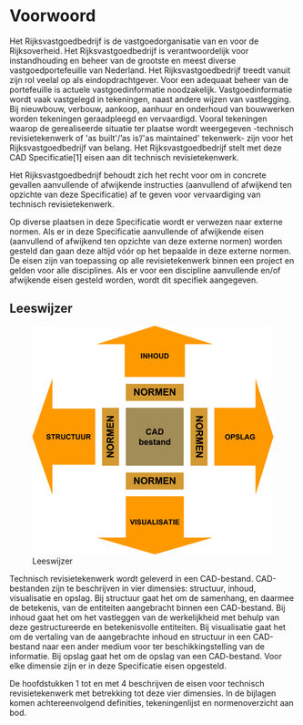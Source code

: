 # Voorwoord 

Het Rijksvastgoedbedrijf is de vastgoedorganisatie van en voor de Rijksoverheid. Het Rijksvastgoedbedrijf is verantwoordelijk voor instandhouding en beheer van de grootste en meest diverse vastgoedportefeuille van Nederland. Het Rijksvastgoedbedrijf treedt vanuit zijn rol veelal op als
eindopdrachtgever. Voor een adequaat beheer van de portefeuille is actuele vastgoedinformatie noodzakelijk. Vastgoedinformatie wordt vaak vastgelegd in tekeningen, naast andere wijzen van vastlegging. Bij nieuwbouw, verbouw, aankoop, aanhuur en onderhoud van bouwwerken worden tekeningen geraadpleegd en vervaardigd. Vooral tekeningen waarop de
gerealiseerde situatie ter plaatse wordt weergegeven -technisch revisietekenwerk of 'as built'/’as is’/'as maintained' tekenwerk- zijn voor het Rijksvastgoedbedrijf van belang. Het Rijksvastgoedbedrijf stelt met deze CAD Specificatie[1] eisen aan dit technisch revisietekenwerk.

Het Rijksvastgoedbedrijf behoudt zich het recht voor om in concrete gevallen aanvullende of afwijkende instructies (aanvullend of afwijkend ten opzichte van deze Specificatie) af te geven voor vervaardiging van technisch revisietekenwerk.

Op diverse plaatsen in deze Specificatie wordt er verwezen naar externe normen. Als er in deze Specificatie aanvullende of afwijkende eisen (aanvullend of afwijkend ten opzichte van deze externe normen) worden gesteld dan gaan deze altijd vóór op het bepaalde in deze externe normen. De eisen zijn van toepassing op alle revisietekenwerk binnen een project en gelden voor alle disciplines. Als er voor een discipline aanvullende en/of afwijkende eisen gesteld worden, wordt dit specifiek aangegeven.

## Leeswijzer

<figure id="figure">
  <img src="../rcs-media/image004.png" alt="Leeswijzer" />
  <figcaption>Leeswijzer</figcaption>
</figure>

Technisch revisietekenwerk wordt geleverd in een CAD-bestand. CAD-bestanden zijn te beschrijven in vier dimensies: structuur, inhoud, visualisatie en opslag. Bij structuur gaat het om de samenhang, en daarmee de betekenis, van de entiteiten aangebracht binnen een CAD-bestand. Bij inhoud gaat het om het vastleggen van de werkelijkheid met behulp van deze
gestructureerde en betekenisvolle entiteiten. Bij visualisatie gaat het om de vertaling van de aangebrachte inhoud en structuur in een CAD-bestand naar een ander medium voor ter beschikkingstelling van de informatie. Bij opslag gaat het om de opslag van een CAD-bestand. Voor elke dimensie zijn er in deze Specificatie eisen opgesteld.

De hoofdstukken 1 tot en met 4 beschrijven de eisen voor technisch revisietekenwerk met betrekking tot deze vier dimensies. In de bijlagen komen achtereenvolgend definities, tekeningenlijst en normenoverzicht aan bod.


